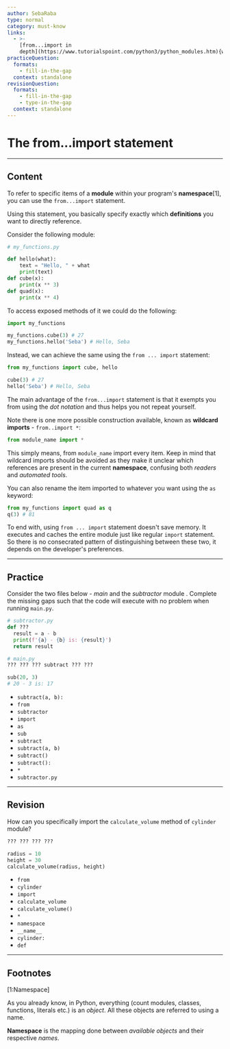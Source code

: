 ```yaml
---
author: SebaRaba
type: normal
category: must-know
links:
  - >-
    [from...import in
    depth](https://www.tutorialspoint.com/python3/python_modules.htm){website}
practiceQuestion:
  formats:
    - fill-in-the-gap
  context: standalone
revisionQuestion:
  formats:
    - fill-in-the-gap
    - type-in-the-gap
  context: standalone
---
```


# The from...import statement


---

## Content

To refer to specific items of a **module** within your program's **namespace**[1], you can use the `from...import` statement.

Using this statement, you basically specify exactly which **definitions** you want to directly reference.

Consider the following module:

```python
# my_functions.py

def hello(what):
    text = "Hello, " + what
    print(text)
def cube(x):
    print(x ** 3)
def quad(x):
    print(x ** 4)
```

To access exposed methods of it we could do the following:

```python
import my_functions

my_functions.cube(3) # 27
my_functions.hello('Seba') # Hello, Seba
```

Instead, we can achieve the same using the `from ... import` statement:

```python
from my_functions import cube, hello

cube(3) # 27
hello('Seba') # Hello, Seba
```

The main advantage of the `from...import` statement is that it exempts you from using the *dot notation* and thus helps you not repeat yourself.

Note there is one more possible construction available, known as **wildcard imports** - `from..import *`:

```python
from module_name import *
```

This simply means, from `module_name` import every item. Keep in mind that wildcard imports should be avoided as they make it unclear which references are present in the current **namespace**, confusing both *readers* and *automated tools*.

You can also rename the item imported to whatever you want using the `as` keyword:

```python
from my_functions import quad as q
q(3) # 81
```

To end with, using `from ... import` statement doesn't save memory. It executes and caches the entire module just like regular `import` statement. So there is no consecrated pattern of distinguishing between these two, it depends on the developer's preferences.


---

## Practice

Consider the two files below - *main* and the *subtractor* module . Complete the missing gaps such that the code will execute with no problem when running `main.py`.

```python
# subtractor.py
def ???
  result = a - b
  print(f'{a} - {b} is: {result}')
  return result
```

```python
# main.py
??? ??? ??? subtract ??? ???

sub(20, 3)
# 20 - 3 is: 17

```

- `subtract(a, b):`
- `from`
- `subtractor`
- `import`
- `as`
- `sub`
- `subtract`
- `subtract(a, b)`
- `subtract()`
- `subtract():`
- `*`
- `subtractor.py`


---

## Revision

How can you specifically import the `calculate_volume` method of `cylinder` module?

```python
??? ??? ??? ???

radius = 10
height = 30
calculate_volume(radius, height)
```

- `from`
- `cylinder`
- `import`
- `calculate_volume`
- `calculate_volume()`
- `*`
- `namespace`
- `__name__`
- `cylinder:`
- `def`


---

## Footnotes

[1:Namespace]

As you already know, in Python, everything (count modules, classes, functions, literals etc.) is an *object*. All these objects are referred to using a name.

**Namespace** is the mapping done between *available objects* and their respective *names*.
 
